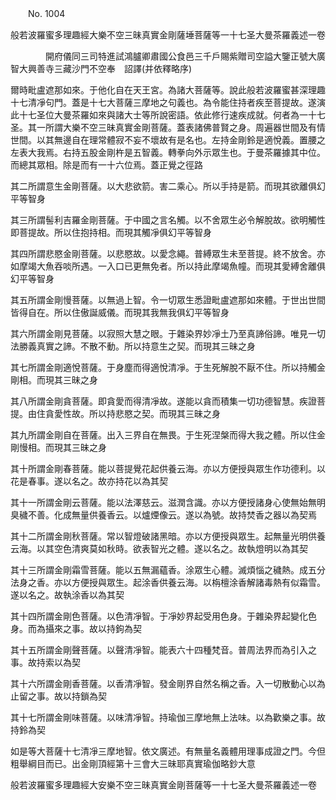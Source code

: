 ﻿　　No. 1004

般若波羅蜜多理趣經大樂不空三昧真實金剛薩埵菩薩等一十七圣大曼茶羅義述一卷

　　　　開府儀同三司特進試鴻臚卿肅國公食邑三千戶賜紫贈司空謚大鑒正號大廣智大興善寺三藏沙門不空奉　詔譯(并依釋略序)


爾時毗盧遮那如來。于他化自在天王宮。為諸大菩薩等。說此般若波羅蜜甚深理趣十七清凈句門。蓋是十七大菩薩三摩地之句義也。為令能住持者疾至菩提故。遂演此十七圣位大曼茶羅如來與諸大士等所說密語。依此修行速疾成就。何者為一十七圣。其一所謂大樂不空三昧真實金剛菩薩。蓋表諸佛普賢之身。周遍器世間及有情世間。以其無邊自在理常體寂不妄不壞故有是名也。左持金剛鈴是適悅義。置腰之左表大我焉。右持五股金剛杵是五智義。轉拳向外示眾生也。于曼茶羅據其中位。而總其眾相。除是而有一十六位焉。蓋正覺之徑路

其二所謂意生金剛菩薩。以大悲欲箭。害二乘心。所以手持是箭。而現其欲離俱幻平等智身

其三所謂髻利吉羅金剛菩薩。于中國之言名觸。以不舍眾生必令解脫故。欲明觸性即菩提故。所以住抱持相。而現其觸凈俱幻平等智身

其四所謂悲愍金剛菩薩。以悲愍故。以愛念繩。普縛眾生未至菩提。終不放舍。亦如摩竭大魚吞啖所遇。一入口已更無免者。所以持此摩竭魚幢。而現其愛縛舍離俱幻平等智身

其五所謂金剛慢菩薩。以無過上智。令一切眾生悉證毗盧遮那如來體。于世出世間皆得自在。所以住傲誕威儀。而現其我無我俱幻平等智身

其六所謂金剛見菩薩。以寂照大慧之眼。于雜染界妙凈土乃至真諦俗諦。唯見一切法勝義真實之諦。不散不動。所以持意生之契。而現其三昧之身

其七所謂金剛適悅菩薩。于身塵而得適悅清凈。于生死解脫不厭不住。所以持觸金剛相。而現其三昧之身

其八所謂金剛貪菩薩。即貪愛而得清凈故。遂能以貪而積集一切功德智慧。疾證菩提。由住貪愛性故。所以持悲愍之契。而現其三昧之身

其九所謂金剛自在菩薩。出入三界自在無畏。于生死涅槃而得大我之體。所以住金剛慢相。而現其三昧之身

其十所謂金剛春菩薩。能以菩提覺花起供養云海。亦以方便授與眾生作功德利。以花是春事。遂以名之。故亦持花以為其契

其十一所謂金剛云菩薩。能以法澤慈云。滋潤含識。亦以方便授諸身心使無始無明臭穢不善。化成無量供養香云。以爐煙像云。遂以為號。故持焚香之器以為契焉

其十二所謂金剛秋菩薩。常以智燈破諸黑暗。亦以方便授與眾生。起無量光明供養云海。以其空色清爽莫如秋時。欲表智光之體。遂以名之。故執燈明以為其契

其十三所謂金剛霜雪菩薩。能以五無漏蘊香。涂眾生心體。滅煩惱之穢熱。成五分法身之香。亦以方便授與眾生。起涂香供養云海。以栴檀涂香解諸毒熱有似霜雪。遂以名之。故執涂香以為其契

其十四所謂金剛色菩薩。以色清凈智。于凈妙界起受用色身。于雜染界起變化色身。而為攝來之事。故以持鉤為契

其十五所謂金剛聲菩薩。以聲清凈智。能表六十四種梵音。普周法界而為引入之事。故持索以為契

其十六所謂金剛香菩薩。以香清凈智。發金剛界自然名稱之香。入一切散動心以為止留之事。故以持鎖為契

其十七所謂金剛味菩薩。以味清凈智。持瑜伽三摩地無上法味。以為歡樂之事。故持鈴為契

如是等大菩薩十七清凈三摩地智。依文廣述。有無量名義體用理事成證之門。今但粗舉綱目而已。出金剛頂經第十三會大三昧耶真實瑜伽略鈔大意

般若波羅蜜多理趣經大安樂不空三昧真實金剛菩薩等一十七圣大曼茶羅義述一卷
